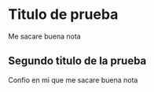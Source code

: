 # Titulo de prueba
Me sacare buena nota 

## Segundo titulo de la prueba 
Confio en mi que me sacare buena nota 
